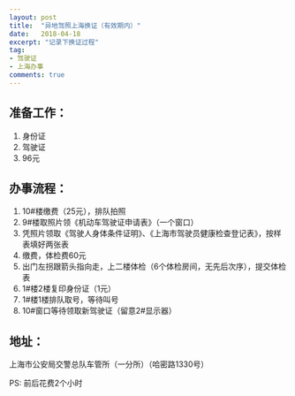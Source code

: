 ```yaml
---
layout: post
title:  "异地驾照上海换证（有效期内）"
date:   2018-04-18
excerpt: "记录下换证过程"
tag:
- 驾驶证
- 上海办事
comments: true
---
```


## 准备工作：
1. 身份证
2. 驾驶证
3. 96元

## 办事流程：
1. 10#楼缴费（25元），排队拍照
2. 9#楼取照片领《机动车驾驶证申请表》（一个窗口）
3. 凭照片领取《驾驶人身体条件证明》、《上海市驾驶员健康检查登记表》，按样表填好两张表
4. 缴费，体检费60元
5. 出门左拐跟箭头指向走，上二楼体检（6个体检房间，无先后次序），提交体检表
6. 1#楼2楼复印身份证（1元）
7. 1#楼1楼排队取号，等待叫号
8. 10#窗口等待领取新驾驶证（留意2#显示器）

## 地址：
上海市公安局交警总队车管所（一分所）（哈密路1330号）

PS: 前后花费2个小时

